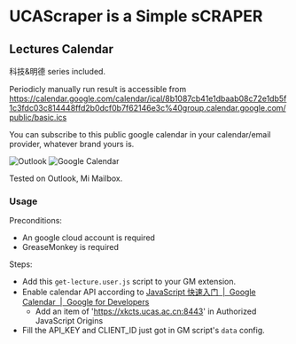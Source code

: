 # UCAScraper is a Simple sCRAPER

## Lectures Calendar
科技&明德 series included.

Periodicly manually run result is accessible from
 https://calendar.google.com/calendar/ical/8b1087cb41e1dbaab08c72e1db5f1c3fdc03c814448ffd2b0dcf0b7f62146e3c%40group.calendar.google.com/public/basic.ics

You can subscribe to this public google calendar in your calendar/email provider, whatever brand yours is.

![Outlook](https://github.com/user-attachments/assets/3845853d-62d3-40f8-8cb5-1eee7496508c)
![Google Calendar](https://github.com/user-attachments/assets/6e24475d-3c77-465a-b875-3a54ec85d218)

Tested on Outlook, Mi Mailbox.

### Usage
Preconditions:
- An google cloud account is required
- GreaseMonkey is required

Steps:
- Add this `get-lecture.user.js` script to your GM extension.
- Enable calendar API according to [JavaScript 快速入门  |  Google Calendar  |  Google for Developers](https://developers.google.com/calendar/api/quickstart/js?hl=zh-cn#next_steps)
  - Add an item of 'https://xkcts.ucas.ac.cn:8443' in Authorized JavaScript Origins
- Fill the API_KEY and CLIENT_ID just got in GM script's `data` config.
